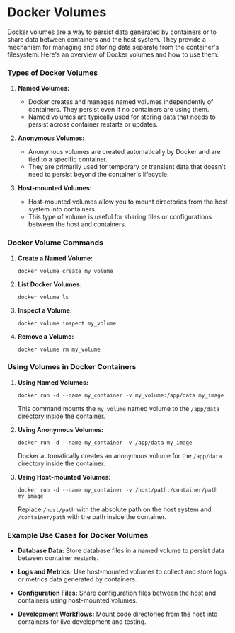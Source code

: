 # Docker Volumes

Docker volumes are a way to persist data generated by containers or to share data between containers and the host system. They provide a mechanism for managing and storing data separate from the container's filesystem. Here's an overview of Docker volumes and how to use them:

### Types of Docker Volumes

1. **Named Volumes:**
    
    - Docker creates and manages named volumes independently of containers. They persist even if no containers are using them.
    - Named volumes are typically used for storing data that needs to persist across container restarts or updates.
2. **Anonymous Volumes:**
    
    - Anonymous volumes are created automatically by Docker and are tied to a specific container.
    - They are primarily used for temporary or transient data that doesn't need to persist beyond the container's lifecycle.
3. **Host-mounted Volumes:**
    
    - Host-mounted volumes allow you to mount directories from the host system into containers.
    - This type of volume is useful for sharing files or configurations between the host and containers.

### Docker Volume Commands

1. **Create a Named Volume:**
    
    ```
    docker volume create my_volume
    ```
    
2. **List Docker Volumes:**
    
    ```
    docker volume ls
    ```
    
3. **Inspect a Volume:**
    
   ```
   docker volume inspect my_volume
   ```
    
4. **Remove a Volume:**
    
    ```
    docker volume rm my_volume
    ```
    

### Using Volumes in Docker Containers

1. **Using Named Volumes:**
    
    ```
    docker run -d --name my_container -v my_volume:/app/data my_image
    ```
    
    This command mounts the `my_volume` named volume to the `/app/data` directory inside the container.
    
2. **Using Anonymous Volumes:**
    
    ```
    docker run -d --name my_container -v /app/data my_image
    ```
    
    Docker automatically creates an anonymous volume for the `/app/data` directory inside the container.
    
3. **Using Host-mounted Volumes:**
    
    ```
    docker run -d --name my_container -v /host/path:/container/path my_image
    ```
    
    Replace `/host/path` with the absolute path on the host system and `/container/path` with the path inside the container.
    

### Example Use Cases for Docker Volumes

- **Database Data:** Store database files in a named volume to persist data between container restarts.
    
- **Logs and Metrics:** Use host-mounted volumes to collect and store logs or metrics data generated by containers.
    
- **Configuration Files:** Share configuration files between the host and containers using host-mounted volumes.
    
- **Development Workflows:** Mount code directories from the host into containers for live development and testing.

